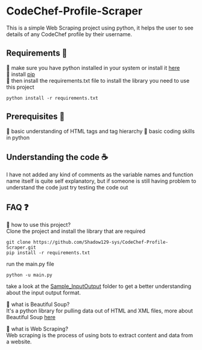 # CodeChef-Profile-Scraper
This is a simple Web Scraping project using python, it helps the user to see details of any CodeChef profile by their username.

## Requirements 🔧
:small_blue_diamond: make sure you have python installed in your system or install it [here](https://www.python.org/downloads/)<br/>
:small_blue_diamond: install [pip](https://pip.pypa.io/en/stable/)<br/>
:small_blue_diamond: then install the requirements.txt file to install the library you need to use this project<br/>
```terminal
python install -r requirements.txt
```

## Prerequisites 🔑
:small_blue_diamond: basic understanding of HTML tags and tag hierarchy
:small_blue_diamond: basic coding skills in python

## Understanding the code ☕
I have not added any kind of comments as the variable names and function name itself is quite self explanatory, but if someone is still having problem to understand the code just try testing the code out

## FAQ ❓
:beginner:  how to use this project?<br/>
Clone the project and install the library that are required
```terminal
git clone https://github.com/Shadow129-sys/CodeChef-Profile-Scraper.git
pip install -r requirements.txt
```
  run the main.py file
```terminal
python -u main.py
```
take a look at the [Sample_InputOutput](https://github.com/Shadow129-sys/CodeChef-Profile-Scraper/tree/main/Sample_InputOutput) folder to get a better understanding about the input output format.

:beginner:  what is Beautiful Soup?<br/>
It's a python library for pulling data out of HTML and XML files, more about Beautiful Soup [here](https://www.crummy.com/software/BeautifulSoup/bs4/doc/)

:beginner:  what is Web Scraping?<br/>
Web scraping is the process of using bots to extract content and data from a website.
